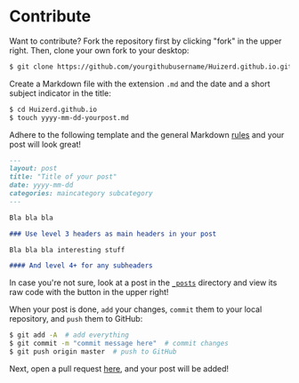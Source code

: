 # Contribute

Want to contribute? Fork the repository first by clicking "fork" in the upper right. Then, clone your own fork to your desktop:

```bash
$ git clone https://github.com/yourgithubusername/Huizerd.github.io.git
```

Create a Markdown file with the extension `.md` and the date and a short subject indicator in the title:

```bash
$ cd Huizerd.github.io
$ touch yyyy-mm-dd-yourpost.md
```

Adhere to the following template and the general Markdown [rules](https://github.com/adam-p/markdown-here/wiki/Markdown-Cheatsheet) and your post will look great!

```markdown
---
layout: post
title: "Title of your post"
date: yyyy-mm-dd
categories: maincategory subcategory
---

Bla bla bla

### Use level 3 headers as main headers in your post

Bla bla bla interesting stuff

#### And level 4+ for any subheaders
```

In case you're not sure, look at a post in the [`_posts`](https://github.com/Huizerd/Huizerd.github.io/tree/master/_posts) directory and view its raw code with the button in the upper right!

When your post is done, `add` your changes, `commit` them to your local repository, and `push` them to GitHub:

```bash
$ git add -A  # add everything
$ git commit -m "commit message here"  # commit changes
$ git push origin master  # push to GitHub
```

Next, open a pull request [here](https://github.com/Huizerd/Huizerd.github.io/pulls), and your post will be added!

